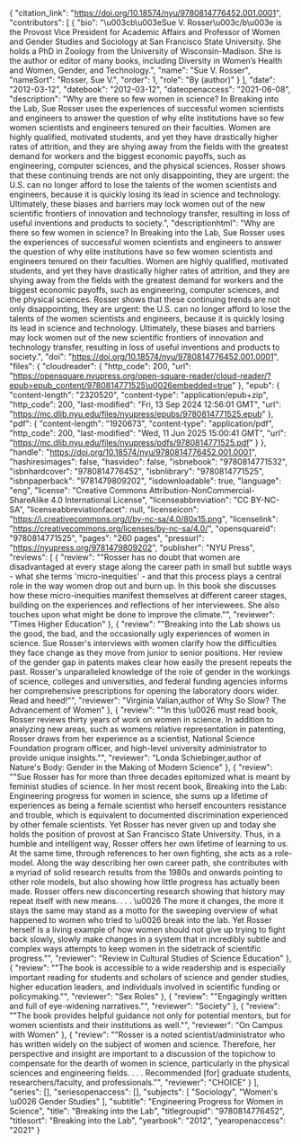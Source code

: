 {
   "citation_link": "https://doi.org/10.18574/nyu/9780814776452.001.0001",
   "contributors": [
     {
       "bio": "\u003cb\u003eSue V. Rosser\u003c/b\u003e is the Provost Vice President for Academic Affairs and Professor of Women and Gender Studies and Sociology at San Francisco State University. She holds a PhD in Zoology from the University of Wisconsin-Madison. She is the author or editor of many books, including Diversity in Women’s Health and Women, Gender, and Technology.",
       "name": "Sue V. Rosser",
       "nameSort": "Rosser, Sue V.",
       "order": 1,
       "role": "By (author)"
     }
   ],
   "date": "2012-03-12",
   "datebook": "2012-03-12",
   "dateopenaccess": "2021-06-08",
   "description": "Why are there so few women in science? In Breaking into the Lab, Sue Rosser uses the experiences of successful women scientists and engineers to answer the question of why elite institutions have so few women scientists and engineers tenured on their faculties. Women are highly qualified, motivated students, and yet they have drastically higher rates of attrition, and they are shying away from the fields with the greatest demand for workers and the biggest economic payoffs, such as engineering, computer sciences, and the physical sciences. Rosser shows that these continuing trends are not only disappointing, they are urgent: the U.S. can no longer afford to lose the talents of the women scientists and engineers, because it is quickly losing its lead in science and technology. Ultimately, these biases and barriers may lock women out of the new scientific frontiers of innovation and technology transfer, resulting in loss of useful inventions and products to society.",
   "descriptionhtml": "Why are there so few women in science? In Breaking into the Lab, Sue Rosser uses the experiences of successful women scientists and engineers to answer the question of why elite institutions have so few women scientists and engineers tenured on their faculties. Women are highly qualified, motivated students, and yet they have drastically higher rates of attrition, and they are shying away from the fields with the greatest demand for workers and the biggest economic payoffs, such as engineering, computer sciences, and the physical sciences. Rosser shows that these continuing trends are not only disappointing, they are urgent: the U.S. can no longer afford to lose the talents of the women scientists and engineers, because it is quickly losing its lead in science and technology. Ultimately, these biases and barriers may lock women out of the new scientific frontiers of innovation and technology transfer, resulting in loss of useful inventions and products to society.",
   "doi": "https://doi.org/10.18574/nyu/9780814776452.001.0001",
   "files": {
     "cloudreader": {
       "http_code": 200,
       "url": "https://opensquare.nyupress.org/open-square-reader/cloud-reader/?epub=epub_content/9780814771525\u0026embedded=true"
     },
     "epub": {
       "content-length": "2320520",
       "content-type": "application/epub+zip",
       "http_code": 200,
       "last-modified": "Fri, 13 Sep 2024 12:56:01 GMT",
       "url": "https://mc.dlib.nyu.edu/files/nyupress/epubs/9780814771525.epub"
     },
     "pdf": {
       "content-length": "1920673",
       "content-type": "application/pdf",
       "http_code": 200,
       "last-modified": "Wed, 11 Jun 2025 15:00:41 GMT",
       "url": "https://mc.dlib.nyu.edu/files/nyupress/pdfs/9780814771525.pdf"
     }
   },
   "handle": "https://doi.org/10.18574/nyu/9780814776452.001.0001",
   "hashiresimages": false,
   "hasvideo": false,
   "isbnebook": "9780814771532",
   "isbnhardcover": "9780814776452",
   "isbnlibrary": "9780814771525",
   "isbnpaperback": "9781479809202",
   "isdownloadable": true,
   "language": "eng",
   "license": "Creative Commons Attribution-NonCommercial-ShareAlike 4.0 International License",
   "licenseabbreviation": "CC BY-NC-SA",
   "licenseabbreviationfacet": null,
   "licenseicon": "https://i.creativecommons.org/l/by-nc-sa/4.0/80x15.png",
   "licenselink": "https://creativecommons.org/licenses/by-nc-sa/4.0/",
   "opensquareid": "9780814771525",
   "pages": "260 pages",
   "pressurl": "https://nyupress.org/9781479809202",
   "publisher": "NYU Press",
   "reviews": [
     {
       "review": "\"Rosser has no doubt that women are disadvantaged at every stage along the career path in small but subtle ways - what she terms 'micro-inequities' - and that this process plays a central role in the way women drop out and burn up. In this book she discusses how these micro-inequities manifest themselves at different career stages, building on the experiences and reflections of her interviewees. She also touches upon what might be done to improve the climate.\"",
       "reviewer": "Times Higher Education"
     },
     {
       "review": "\"Breaking into the Lab shows us the good, the bad, and the occasionally ugly experiences of women in science. Sue Rosser's interviews with women clarify how the difficulties they face change as they move from junior to senior positions. Her review of the gender gap in patents makes clear how easily the present repeats the past. Rosser's unparalleled knowledge of the role of gender in the workings of science, colleges and universities, and federal funding agencies informs her comprehensive prescriptions for opening the laboratory doors wider. Read and heed!\"",
       "reviewer": "Virginia Valian,author of Why So Slow? The Advancement of Women"
     },
     {
       "review": "\"In this \u0026 must read book, Rosser reviews thirty years of work on women in science. In addition to analyzing new areas, such as womens relative representation in patenting, Rosser draws from her experience as a scientist, National Science Foundation program officer, and high-level university administrator to provide unique insights.\"",
       "reviewer": "Londa Schiebinger,author of Nature's Body: Gender in the Making of Modern Science"
     },
     {
       "review": "\"Sue Rosser has for more than three decades epitomized what is meant by feminist studies of science. In her most recent book, Breaking into the Lab: Engineering progress for women in science, she sums up a lifetime of experiences as being a female scientist who herself encounters resistance and trouble, which is equivalent to documented discrimination experienced by other female scientists. Yet Rosser has never given up and today she holds the position of provost at San Francisco State University. Thus, in a humble and intelligent way, Rosser offers her own lifetime of learning to us. At the same time, through references to her own fighting, she acts as a role-model. Along the way describing her own career path, she contributes with a myriad of solid research results from the 1980s and onwards pointing to other role models, but also showing how little progress has actually been made. Rosser offers new disconcerting research showing that history may repeat itself with new means. . . . \u0026 The more it changes, the more it stays the same may stand as a motto for the sweeping overview of what happened to women who tried to \u0026 break into the lab. Yet Rosser herself is a living example of how women should not give up trying to fight back slowly, slowly make changes in a system that in incredibly subtle and complex ways attempts to keep women in the sidetrack of scientific progress.\"",
       "reviewer": "Review in Cultural Studies of Science Education"
     },
     {
       "review": "\"The book is accessible to a wide readership and is especially important reading for students and scholars of science and gender studies, higher education leaders, and individuals involved in scientific funding or policymaking.\"",
       "reviewer": "Sex Roles"
     },
     {
       "review": "\"Engagingly written and full of eye-widening narratives.\"",
       "reviewer": "Society"
     },
     {
       "review": "\"The book provides helpful guidance not only for potential mentors, but for women scientists and their institutions as well.\"",
       "reviewer": "On Campus with Women"
     },
     {
       "review": "\"Rosser is a noted scientist/administrator who has written widely on the subject of women and science. Therefore, her perspective and insight are important to a discussion of the topichow to compensate for the dearth of women in science, particularly in the physical sciences and engineering fields. . . . Recommended [for] graduate students, researchers/faculty, and professionals.\"",
       "reviewer": "CHOICE"
     }
   ],
   "series": [],
   "seriesopenaccess": [],
   "subjects": [
     "Sociology",
     "Women's \u0026 Gender Studies"
   ],
   "subtitle": "Engineering Progress for Women in Science",
   "title": "Breaking into the Lab",
   "titlegroupid": "9780814776452",
   "titlesort": "Breaking into the Lab",
   "yearbook": "2012",
   "yearopenaccess": "2021"
 }
